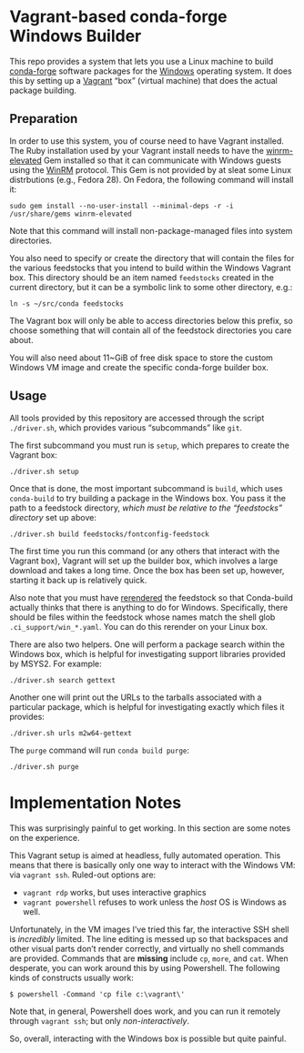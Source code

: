# Vagrant-based conda-forge Windows Builder

This repo provides a system that lets you use a Linux machine to build
[conda-forge](https://conda-forge.org/) software packages for the
[Windows](https://www.microsoft.com/en-us/windows) operating system. It does
this by setting up a [Vagrant](https://www.vagrantup.com/) “box” (virtual
machine) that does the actual package building.


## Preparation

In order to use this system, you of course need to have Vagrant installed. The
Ruby installation used by your Vagrant install needs to have the
[winrm-elevated](https://rubygems.org/gems/winrm-elevated/versions/1.1.0) Gem
installed so that it can communicate with Windows guests using the
[WinRM](https://docs.microsoft.com/en-us/windows/desktop/winrm/portal)
protocol. This Gem is not provided by at sleat some Linux distrbutions (e.g.,
Fedora 28). On Fedora, the following command will install it:

```
sudo gem install --no-user-install --minimal-deps -r -i /usr/share/gems winrm-elevated
```

Note that this command will install non-package-managed files into system
directories.

You also need to specify or create the directory that will contain the files
for the various feedstocks that you intend to build within the Windows Vagrant
box. This directory should be an item named `feedstocks` created in the current
directory, but it can be a symbolic link to some other directory, e.g.:

```
ln -s ~/src/conda feedstocks
```

The Vagrant box will only be able to access directories below this prefix, so
choose something that will contain all of the feedstock directories you care
about.

You will also need about 11~GiB of free disk space to store the custom Windows
VM image and create the specific conda-forge builder box.


## Usage

All tools provided by this repository are accessed through the script
`./driver.sh`, which provides various “subcommands” like `git`.

The first subcommand you must run is `setup`, which prepares to create the
Vagrant box:

```
./driver.sh setup
```

Once that is done, the most important subcommand is `build`, which uses
`conda-build` to try building a package in the Windows box. You pass it the
path to a feedstock directory, *which must be relative to the “feedstocks”
directory* set up above:

```
./driver.sh build feedstocks/fontconfig-feedstock
```

The first time you run this command (or any others that interact with the
Vagrant box), Vagrant will set up the builder box, which involves a large
download and takes a long time. Once the box has been set up, however,
starting it back up is relatively quick.

Also note that you must have
[rerendered](https://github.com/conda-forge/staged-recipes/wiki/conda-smithy-rerender)
the feedstock so that Conda-build actually thinks that there is anything to do
for Windows. Specifically, there should be files within the feedstock whose
names match the shell glob `.ci_support/win_*.yaml`. You can do this rerender
on your Linux box.

There are also two helpers. One will perform a package search within the
Windows box, which is helpful for investigating support libraries provided by
MSYS2. For example:

```
./driver.sh search gettext
```

Another one will print out the URLs to the tarballs associated with a particular
package, which is helpful for investigating exactly which files it provides:

```
./driver.sh urls m2w64-gettext
```

The `purge` command will run `conda build purge`:

```
./driver.sh purge
```


# Implementation Notes

This was surprisingly painful to get working. In this section are some notes on the
experience.

This Vagrant setup is aimed at headless, fully automated operation. This means that
there is basically only one way to interact with the Windows VM: via `vagrant ssh`.
Ruled-out options are:

- `vagrant rdp` works, but uses interactive graphics
- `vagrant powershell` refuses to work unless the *host* OS is Windows as well.

Unfortunately, in the VM images I’ve tried this far, the interactive SSH shell
is *incredibly* limited. The line editing is messed up so that backspaces and
other visual parts don’t render correctly, and virtually no shell commands are
provided. Commands that are **missing** include `cp`, `more`, and `cat`. When
desperate, you can work around this by using Powershell. The following kinds
of constructs usually work:

```
$ powershell -Command 'cp file c:\vagrant\'
```

Note that, in general, Powershell does work, and you can run it remotely
through `vagrant ssh`; but only *non-interactively*.

So, overall, interacting with the Windows box is possible but quite painful.
